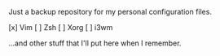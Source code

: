Just a backup repository for my personal configuration files.

[x] Vim
[ ] Zsh
[ ] Xorg
[ ] i3wm

...and other stuff that I'll put here when I remember.
